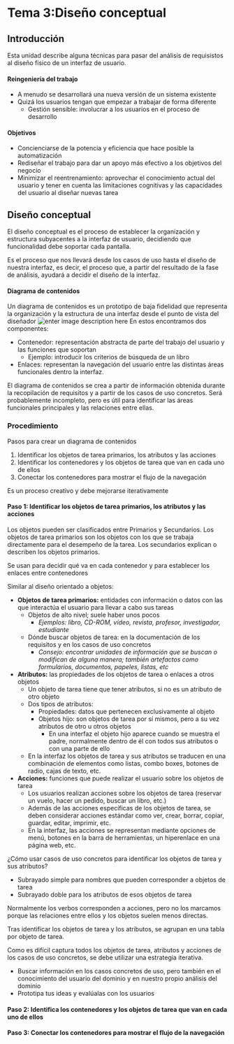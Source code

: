 # Tema 3:Diseño conceptual 
## Introducción 
Esta unidad describe alguna técnicas para pasar del análisis de requisistos al diseño físico de un interfaz de usuario. 
#### Reingeniería del trabajo 
-  A menudo se desarrollará una nueva versión de un sistema existente 
- Quizá los usuarios tengan que empezar a trabajar de forma diferente 
	-  Gestión sensible: involucrar a los usuarios en el proceso de desarrollo
#### Objetivos 
- Concienciarse de la potencia y eficiencia que hace posible la automatización
- Rediseñar el trabajo para dar un apoyo más efectivo a los objetivos del negocio
- Minimizar el reentrenamiento: aprovechar el conocimiento actual del usuario y tener en cuenta las limitaciones cognitivas y las capacidades del usuario al diseñar nuevas tarea

## Diseño conceptual 
El diseño conceptual es el proceso de establecer la organización y estructura subyacentes a la interfaz de usuario, decidiendo que funcionalidad debe soportar cada pantalla.

Es el proceso que nos llevará desde los casos de uso hasta el diseño de nuestra interfaz, es decir, el proceso que, a partir del resultado de la fase de análisis, ayudará a decidir el diseño de la interfaz.

#### Diagrama de contenidos 
Un diagrama de contenidos es un prototipo de baja fidelidad que representa la organización y la estructura de una interfaz desde el punto de vista del diseñador 
![enter image description here](https://media.discordapp.net/attachments/705068953315311717/828659413682094120/unknown.png?width=1433&height=366)
En estos encontramos dos componentes: 
- Contenedor: representación abstracta de parte del trabajo del usuario y las funciones que soportan
	- Ejemplo: introducir los criterios de búsqueda de un libro 
- Enlaces: representan la navegación del usuario entre las distintas áreas funcionales dentro la interfaz. 

El diagrama de contenidos se crea a partir de información obtenida durante la recopilación de requisitos y a partir de los casos de uso concretos. Será probablemente incompleto, pero es útil para identificar las áreas funcionales principales y las relaciones entre ellas.
### Procedimiento
Pasos para crear un diagrama de contenidos 

 1. Identificar los objetos de tarea primarios, los atributos y las acciones
 2. Identificar los contenedores y los objetos de tarea que van en cada uno de ellos
 3. Conectar los contenedores para mostrar el flujo de la navegación
 
 Es un proceso creativo y debe mejorarse iterativamente 
 
#### Paso 1: Identificar los objetos de tarea primarios, los atributos y las acciones
Los objetos pueden ser clasificados entre Primarios y Secundarios. Los objetos de tarea primarios son los objetos con los que se trabaja directamente para el desempeño de la tarea. Los secundarios explican o describen los objetos primarios. 

Se usan para decidir qué va en cada contenedor y para establecer los enlaces entre contenedores

Similar al diseño orientado a objetos:
- **Objetos de tarea primarios:** entidades con información o datos con las que interactúa el usuario para llevar a cabo sus tareas
	- Objetos de alto nivel; suele haber unos pocos
		- *Ejemplos: libro, CD-ROM, vídeo, revista, profesor, investigador, estudiante*
	- Dónde buscar objetos de tarea: en la documentación de los requisitos y en los casos de uso concretos
		- *Consejo: encontrar unidades de información que se buscan o modifican de alguna manera; también artefactos como formularios, documentos, papeles, listas, etc*
- **Atributos:** las propiedades de los objetos de tarea o enlaces a otros objetos
	- Un objeto de tarea tiene que tener atributos, si no es un atributo de otro objeto
	- Dos tipos de atributos: 
		- Propiedades: datos que pertenecen exclusivamente al objeto
		- Objetos hijo: son objetos de tarea por sí mismos, pero a su vez atributos de otro u otros objetos
			- En una interfaz el objeto hijo aparece cuando se muestra el padre, normalmente dentro de él con todos sus atributos o con una parte de ello
	- En la interfaz los objetos de tarea y sus atributos se traducen en una combinación de elementos como listas, combo boxes, botones de radio, cajas de texto, etc.
- **Acciones:** funciones que puede realizar el usuario sobre los objetos de tarea
	- Los usuarios realizan acciones sobre los objetos de tarea (reservar un vuelo, hacer un pedido, buscar un libro, etc.)
	- Además de las acciones específicas de los objetos de tarea, se deben considerar acciones estándar como ver, crear, borrar, copiar, guardar, editar, imprimir, etc.
	- En la interfaz, las acciones se representan mediante opciones de menú, botones en la barra de herramientas, un hiperenlace en una página web, etc.

¿Cómo usar casos de uso concretos para identificar los objetos de tarea y sus atributos?
- Subrayado simple para nombres que pueden corresponder a objetos de tarea 
- Subrayado doble para los atributos de esos objetos de tarea

Normalmente los verbos corresponden a acciones, pero no los marcamos porque las relaciones entre ellos y los objetos suelen menos directas. 

Tras identificar los objetos de tarea  y los atributos, se agrupan en una tabla por objeto de tarea. 

Como es difícil captura todos los objetos de tarea, atributos y acciones de los casos de uso concretos, se debe utilizar una estrategia iterativa. 
- Buscar información en los casos concretos de uso, pero también en el conocimiento  del usuario del dominio y en nuestro propio análisis del dominio
- Prototipa tus ideas y evalúalas con los usuarios

#### Paso 2: Identifica los contenedores y los objetos de tarea que van en cada uno de ellos
#### Paso 3: Conectar los contenedores para mostrar el flujo de la navegación

